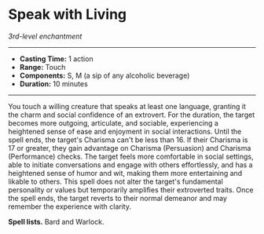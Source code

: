 # Speak with Living
*3rd-level enchantment*
___
- **Casting Time:** 1 action
- **Range:** Touch
- **Components:** S, M (a sip of any alcoholic beverage)
- **Duration:** 10 minutes
---
You touch a willing creature that speaks at least one language, granting it the charm and social confidence of an extrovert.
For the duration, the target becomes more outgoing, articulate, and sociable, experiencing a heightened sense of ease and enjoyment in social interactions.
Until the spell ends, the target's Charisma can't be less than 16.
If their Charisma is 17 or greater, they gain advantage on Charisma (Persuasion) and Charisma (Performance) checks.
The target feels more comfortable in social settings, able to initiate conversations and engage with others effortlessly, and has a heightened sense of humor and wit, making them more entertaining and likable to others.
This spell does not alter the target's fundamental personality or values but temporarily amplifies their extroverted traits.
Once the spell ends, the target reverts to their normal demeanor and may remember the experience with clarity.

**Spell lists.** Bard and Warlock.